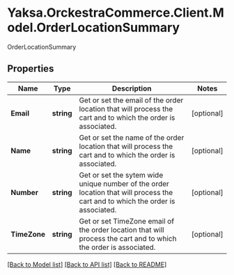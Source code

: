 # Yaksa.OrckestraCommerce.Client.Model.OrderLocationSummary
OrderLocationSummary

## Properties

Name | Type | Description | Notes
------------ | ------------- | ------------- | -------------
**Email** | **string** | Get or set the email of the order location that will process the cart and to which the order is associated. | [optional] 
**Name** | **string** | Get or set the name of the order location that will process the cart and to which the order is associated. | [optional] 
**Number** | **string** | Get or set the sytem wide unique number of the order location that will process the cart and to which the order is associated. | [optional] 
**TimeZone** | **string** | Get or set TimeZone email of the order location that will process the cart and to which the order is associated. | [optional] 

[[Back to Model list]](../README.md#documentation-for-models) [[Back to API list]](../README.md#documentation-for-api-endpoints) [[Back to README]](../README.md)

